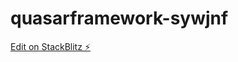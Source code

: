 
# quasarframework-sywjnf

[Edit on StackBlitz ⚡️](https://stackblitz.com/edit/quasarframework-an53bh)
